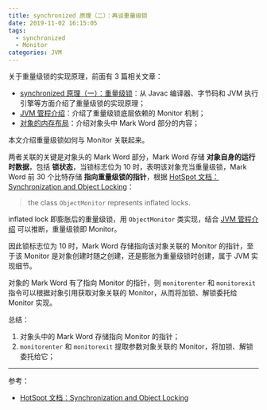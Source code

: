 ```yaml
---
title: synchronized 原理（二）：再谈重量级锁
date: 2019-11-02 16:15:05
tags:
  - synchronized
  - Monitor
categories: JVM
---
```


关于重量级锁的实现原理，前面有 3 篇相关文章：

* [synchronized 原理（一）：重量级锁](http://songkun.me/2019/10/29/2019-10-29-java-jvm-synchronized-impl/)：从 Javac 编译器、字节码和 JVM 执行引擎等方面介绍了重量级锁的实现原理；
* [JVM 管程介绍](http://songkun.me/2019/11/01/2019-11-01-java-jvm-object-monitor/)：介绍了重量级锁底层依赖的 Monitor 机制；
* [对象的内存布局](http://songkun.me/2019/10/13/2019-10-13-java-jvm-object-meomory-layout/)：介绍对象头中 Mark Word 部分的内容；

本文介绍重量级锁如何与 Monitor 关联起来。

<!-- more -->

两者关联的关键是对象头的 Mark Word 部分，Mark Word 存储 **对象自身的运行时数据**，包括 **锁状态**，当锁标志位为 10 时，表明该对象充当重量级锁，Mark Word 前 30 个比特存储 **指向重量级锁的指针**，根据 [HotSpot 文档：Synchronization and Object Locking](https://wiki.openjdk.java.net/display/HotSpot/Synchronization)：

>the class `ObjectMonitor` represents inflated locks.

inflated lock 即膨胀后的重量级锁，用 `ObjectMonitor` 类实现，结合 [JVM 管程介绍](http://songkun.me/2019/11/01/2019-11-01-java-jvm-object-monitor/) 可以推断，重量级锁即 Monitor。

因此锁标志位为 10 时，Mark Word 存储指向该对象关联的 Monitor 的指针，至于该 Monitor 是对象创建时随之创建，还是膨胀为重量级锁时创建，属于 JVM 实现细节。

对象的 Mark Word 有了指向 Monitor 的指针，则 `monitorenter` 和 `monitorexit` 指令可以根据对象引用获取对象关联的 Monitor，从而将加锁、解锁委托给 Monitor 实现。

总结：

1. 对象头中的 Mark Word 存储指向 Monitor 的指针；
2. `monitorenter` 和 `monitorexit` 提取参数对象关联的 Monitor，将加锁、解锁委托给它；

---

参考：

* [HotSpot 文档：Synchronization and Object Locking](https://wiki.openjdk.java.net/display/HotSpot/Synchronization)



